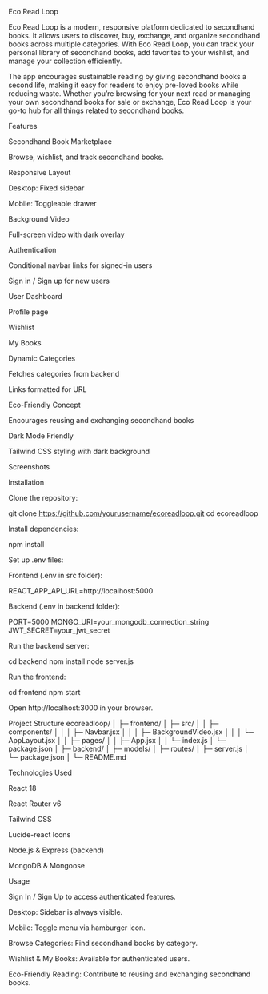 Eco Read Loop

Eco Read Loop is a modern, responsive platform dedicated to secondhand books. It allows users to discover, buy, exchange, and organize secondhand books across multiple categories. With Eco Read Loop, you can track your personal library of secondhand books, add favorites to your wishlist, and manage your collection efficiently.

The app encourages sustainable reading by giving secondhand books a second life, making it easy for readers to enjoy pre-loved books while reducing waste. Whether you’re browsing for your next read or managing your own secondhand books for sale or exchange, Eco Read Loop is your go-to hub for all things related to secondhand books.

Features

Secondhand Book Marketplace

Browse, wishlist, and track secondhand books.

Responsive Layout

Desktop: Fixed sidebar

Mobile: Toggleable drawer

Background Video

Full-screen video with dark overlay

Authentication

Conditional navbar links for signed-in users

Sign in / Sign up for new users

User Dashboard

Profile page

Wishlist

My Books

Dynamic Categories

Fetches categories from backend

Links formatted for URL

Eco-Friendly Concept

Encourages reusing and exchanging secondhand books

Dark Mode Friendly

Tailwind CSS styling with dark background

Screenshots




Installation

Clone the repository:

git clone https://github.com/yourusername/ecoreadloop.git
cd ecoreadloop


Install dependencies:

npm install


Set up .env files:

Frontend (.env in src folder):

REACT_APP_API_URL=http://localhost:5000


Backend (.env in backend folder):

PORT=5000
MONGO_URI=your_mongodb_connection_string
JWT_SECRET=your_jwt_secret


Run the backend server:

cd backend
npm install
node server.js


Run the frontend:

cd frontend
npm start


Open http://localhost:3000
 in your browser.

Project Structure
ecoreadloop/
│
├─ frontend/
│   ├─ src/
│   │   ├─ components/
│   │   │   ├─ Navbar.jsx
│   │   │   ├─ BackgroundVideo.jsx
│   │   │   └─ AppLayout.jsx
│   │   ├─ pages/
│   │   ├─ App.jsx
│   │   └─ index.js
│   └─ package.json
│
├─ backend/
│   ├─ models/
│   ├─ routes/
│   ├─ server.js
│   └─ package.json
│
└─ README.md

Technologies Used

React 18

React Router v6

Tailwind CSS

Lucide-react Icons

Node.js & Express (backend)

MongoDB & Mongoose

Usage

Sign In / Sign Up to access authenticated features.

Desktop: Sidebar is always visible.

Mobile: Toggle menu via hamburger icon.

Browse Categories: Find secondhand books by category.

Wishlist & My Books: Available for authenticated users.

Eco-Friendly Reading: Contribute to reusing and exchanging secondhand books.